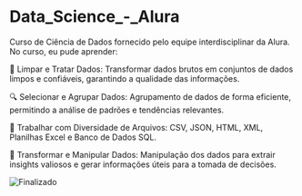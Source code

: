 # Data_Science_-_Alura
Curso de Ciência de Dados fornecido pelo equipe interdisciplinar da Alura. No curso, eu pude aprender:

🧹 Limpar e Tratar Dados: Transformar dados brutos em conjuntos de dados limpos e confiáveis, garantindo a qualidade das informações.

🔍 Selecionar e Agrupar Dados: Agrupamento de dados de forma eficiente, permitindo a análise de padrões e tendências relevantes.

📂 Trabalhar com Diversidade de Arquivos: CSV, JSON, HTML, XML, Planilhas Excel e Banco de Dados SQL.

🔀 Transformar e Manipular Dados: Manipulação dos dados para extrair insights valiosos e gerar informações úteis para a tomada de decisões.

![Finalizado](http://img.shields.io/static/v1?label=STATUS&message=FINALIZADO&color=GREEN&style=for-the-badge)
